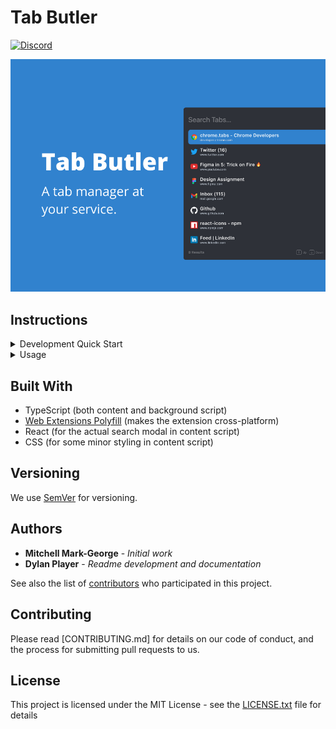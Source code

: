 # Tab Butler

[![Discord](https://img.shields.io/discord/996098605364543529?color=7389D8&label=Join%20Chat&logo=discord&logoColor=7389D8&style=for-the-badge)](https://discord.gg/vf8mfTTNN3)

![Tab Butler Promo Image](src/assets/Tab%20Butler%20Large%20Promo%20Image.png)

## Instructions

<details>
<summary>Development Quick Start</summary>

### Prerequisites

- Node.js (tested on v18)
- NPM (tested on v8.6.0)
- Chrome (>= v88), has only been tested here

Note: Even thought the extension uses the `webextension-pollyfill` library, it has currently only been tested on Chrome. However, it should work on other browsers like Firefox, Opera, Edge, etc.

### Clone Repo

```bash
git clone https://github.com/MitchellMarkGeorge/TabButler
```

### Install Dependencies

```bash
npm install
```

### Start Dev Build

If you are developing for Chrome/Chromeium browsers, use 
```bash
npm run start:chrome
```

If you are developing for Firefox, use 
```bash
npm run start:firefox
```

If you are developing for both Chrome and Firefox, use
```bash
npm run start:all
```

Note: For minified production build, use respective `npm run build` instead.

### Add To Chrome/Chromeium Browsers

- Open `chrome://extensions`
- Enable Development mode
- Click Load Unpacked button
- Navigate to repository
- Select `dist/chrome` directory

### Add To Firefox

- Open `about:debugging`
- Click the `This Firefox` options 
- Click the `Load Temporary Add-on` button
- Navigate to repository
- Select the `manifest.json` file in the `dist/firefox` directory

</details>
<details>
<summary>
Usage
</summary>

| Shortcut                   | Description                        |
| -------------------------- | ---------------------------------- |
| `ctrl` + `shift` + `space` | Toggle tab search in current page  |
| `alt` + `shift` + `space`  | Toggle tab actions in current page |

Note: For Mac, `cmd` is used instead of `ctrl` and `option` is used insead of `alt`.

</details>

## Built With

- TypeScript (both content and background script)
- [Web Extensions Polyfill](https://github.com/mozilla/webextension-polyfill) (makes the extension cross-platform)
- React (for the actual search modal in content script)
- CSS (for some minor styling in content script)

## Versioning

We use [SemVer](http://semver.org/) for versioning.

## Authors

- **Mitchell Mark-George** - _Initial work_
- **Dylan Player** - _Readme development and documentation_

See also the list of [contributors](https://github.com/MitchellMarkGeorge/TabButler/contributors) who participated in this project.

## Contributing

Please read [CONTRIBUTING.md] for details on our code of conduct, and the process for submitting pull requests to us.

## License

This project is licensed under the MIT License - see the [LICENSE.txt](LICENSE.txt) file for details
